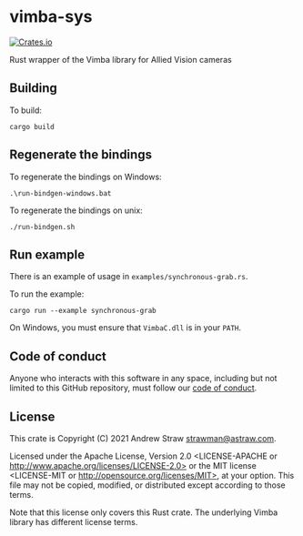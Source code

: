# vimba-sys

[![Crates.io](https://img.shields.io/crates/v/vimba-sys.svg)](https://crates.io/crates/vimba-sys)

Rust wrapper of the Vimba library for Allied Vision cameras

## Building

To build:

    cargo build

## Regenerate the bindings

To regenerate the bindings on Windows:

    .\run-bindgen-windows.bat

To regenerate the bindings on unix:

    ./run-bindgen.sh

## Run example

There is an example of usage in `examples/synchronous-grab.rs`.

To run the example:

    cargo run --example synchronous-grab

On Windows, you must ensure that `VimbaC.dll` is in your `PATH`.

## Code of conduct

Anyone who interacts with this software in any space, including but not limited
to this GitHub repository, must follow our [code of
conduct](code_of_conduct.md).

## License

This crate is Copyright (C) 2021 Andrew Straw <strawman@astraw.com>.

Licensed under the Apache License, Version 2.0 <LICENSE-APACHE or
http://www.apache.org/licenses/LICENSE-2.0> or the MIT license <LICENSE-MIT or
http://opensource.org/licenses/MIT>, at your option. This file may not be
copied, modified, or distributed except according to those terms.

Note that this license only covers this Rust crate. The underlying Vimba library
has different license terms.
